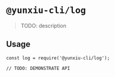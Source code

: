 # `@yunxiu-cli/log`

> TODO: description

## Usage

```
const log = require('@yunxiu-cli/log');

// TODO: DEMONSTRATE API
```
